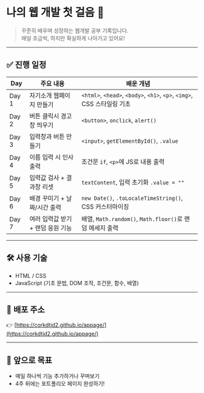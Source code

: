 # 나의 웹 개발 첫 걸음 🚀

> 꾸준히 배우며 성장하는 웹개발 공부 기록입니다.  
> 매일 조금씩, 하지만 확실하게 나아가고 있어요!

---

## ✅ 진행 일정

| Day | 주요 내용 | 배운 개념 |
|-----|-----------|------------|
| Day 1 | 자기소개 웹페이지 만들기 | `<html>`, `<head>`, `<body>`, `<h1>`, `<p>`, `<img>`, CSS 스타일링 기초 |
| Day 2 | 버튼 클릭시 경고창 띄우기 | `<button>`, `onclick`, `alert()` |
| Day 3 | 입력창과 버튼 만들기 | `<input>`, `getElementById()`, `.value` |
| Day 4 | 이름 입력 시 인사 출력 | 조건문 `if`, `<p>`에 JS로 내용 출력 |
| Day 5 | 입력값 검사 + 결과창 리셋 | `textContent`, 입력 초기화 `.value = ""` |
| Day 6 | 배경 꾸미기 + 날짜/시간 출력 | `new Date()`, `.toLocaleTimeString()`, CSS 커스터마이징 |
| Day 7 | 여러 입력값 받기 + 랜덤 응원 기능 | 배열, `Math.random()`, `Math.floor()`로 랜덤 메세지 출력 |

---

## 🛠️ 사용 기술

- HTML / CSS
- JavaScript (기초 문법, DOM 조작, 조건문, 함수, 배열)

---

## 🔗 배포 주소

👉 [https://corkdtjd2.github.io/appage/](https://corkdtjd2.github.io/appage/)

---

## 📌 앞으로 목표

- 매일 하나씩 기능 추가하거나 꾸며보기
- 4주 뒤에는 포트폴리오 페이지 완성하기!
